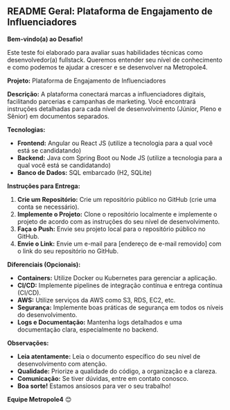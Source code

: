 ## README Geral: Plataforma de Engajamento de Influenciadores

**Bem-vindo(a) ao Desafio!**

Este teste foi elaborado para avaliar suas habilidades técnicas como desenvolvedor(a) fullstack. Queremos entender seu nível de conhecimento e como podemos te ajudar a crescer e se desenvolver na Metropole4.

**Projeto:** Plataforma de Engajamento de Influenciadores

**Descrição:** A plataforma conectará marcas a influenciadores digitais, facilitando parcerias e campanhas de marketing. Você encontrará instruções detalhadas para cada nível de desenvolvimento (Júnior, Pleno e Sênior) em documentos separados.

**Tecnologias:**

* **Frontend:** Angular ou React JS (utilize a tecnologia para a qual você está se candidatando)
* **Backend:** Java com Spring Boot ou Node JS (utilize a tecnologia para a qual você está se candidatando)
* **Banco de Dados:** SQL embarcado (H2, SQLite)

**Instruções para Entrega:**

1. **Crie um Repositório:** Crie um repositório público no GitHub (crie uma conta se necessário).
2. **Implemente o Projeto:** Clone o repositório localmente e implemente o projeto de acordo com as instruções do seu nível de desenvolvimento.
3. **Faça o Push:** Envie seu projeto local para o repositório público no GitHub.
4. **Envie o Link:** Envie um e-mail para [endereço de e-mail removido] com o link do seu repositório no GitHub.

**Diferenciais (Opcionais):**

* **Containers:** Utilize Docker ou Kubernetes para gerenciar a aplicação.
* **CI/CD:** Implemente pipelines de integração contínua e entrega contínua (CI/CD).
* **AWS:** Utilize serviços da AWS como S3, RDS, EC2, etc.
* **Segurança:** Implemente boas práticas de segurança em todos os níveis do desenvolvimento.
* **Logs e Documentação:** Mantenha logs detalhados e uma documentação clara, especialmente no backend.

**Observações:**

* **Leia atentamente:** Leia o documento específico do seu nível de desenvolvimento com atenção.
* **Qualidade:** Priorize a qualidade do código, a organização e a clareza.
* **Comunicação:** Se tiver dúvidas, entre em contato conosco.
* **Boa sorte!** Estamos ansiosos para ver o seu trabalho!

**Equipe Metropole4** 😊 
